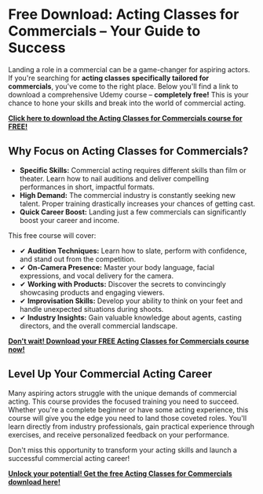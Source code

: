 # Free Download: Acting Classes for Commercials – Your Guide to Success

Landing a role in a commercial can be a game-changer for aspiring actors. If you're searching for **acting classes specifically tailored for commercials**, you've come to the right place. Below you'll find a link to download a comprehensive Udemy course – **completely free!** This is your chance to hone your skills and break into the world of commercial acting.

[**Click here to download the Acting Classes for Commercials course for FREE!**](https://udemywork.com/acting-classes-for-commercials)

## Why Focus on Acting Classes for Commercials?

*   **Specific Skills:** Commercial acting requires different skills than film or theater. Learn how to nail auditions and deliver compelling performances in short, impactful formats.
*   **High Demand:** The commercial industry is constantly seeking new talent. Proper training drastically increases your chances of getting cast.
*   **Quick Career Boost:** Landing just a few commercials can significantly boost your career and income.

This free course will cover:

*   ✔ **Audition Techniques:** Learn how to slate, perform with confidence, and stand out from the competition.
*   ✔ **On-Camera Presence:** Master your body language, facial expressions, and vocal delivery for the camera.
*   ✔ **Working with Products:** Discover the secrets to convincingly showcasing products and engaging viewers.
*   ✔ **Improvisation Skills:** Develop your ability to think on your feet and handle unexpected situations during shoots.
*   ✔ **Industry Insights:** Gain valuable knowledge about agents, casting directors, and the overall commercial landscape.

[**Don't wait! Download your FREE Acting Classes for Commercials course now!**](https://udemywork.com/acting-classes-for-commercials)

## Level Up Your Commercial Acting Career

Many aspiring actors struggle with the unique demands of commercial acting. This course provides the focused training you need to succeed. Whether you're a complete beginner or have some acting experience, this course will give you the edge you need to land those coveted roles. You'll learn directly from industry professionals, gain practical experience through exercises, and receive personalized feedback on your performance.

Don't miss this opportunity to transform your acting skills and launch a successful commercial acting career!

[**Unlock your potential! Get the free Acting Classes for Commercials download here!**](https://udemywork.com/acting-classes-for-commercials)
